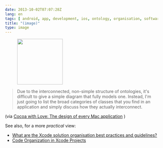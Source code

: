 ```yaml
---
date: 2013-10-02T07:07:28Z
lang: en
tags: [ android, app, development, ios, ontology, organisation, software, x ray ]
title: "(image)"
type: image
---
```


<figure>
<a
href="https://hugo.ferreira.cc/due-to-the-interconnected-non-simple-structure-of/attachment/366/"
rel="attachment"><img
src="/wp-content/uploads/2013/10/tumblr_mu2fexfQdX1qz82meo1_1280-150x150.png"
width="150" height="150" /></a></figure>

>
> Due to the interconnected, non-simple structure of ontologies, it's
> difficult to give a simple diagram that fully models one. Instead, I'm
> just going to list the broad categories of classes that you find in an
> application and simply discuss how they actually interconnect.

(via [Cocoa with Love: The design of every Mac
application](http://www.cocoawithlove.com/2010/06/design-of-every-mac-application.html)
)

See also, for a more *practical* view:

-   [What are the Xcode solution organisation best practices and
    guidelines?](http://stackoverflow.com/questions/9717203/what-are-the-xcode-solution-organisation-best-practices-and-guidelines)
-   [Code Organization in Xcode
    Projects](http://akosma.com/2009/07/28/code-organization-in-xcode-projects/)

